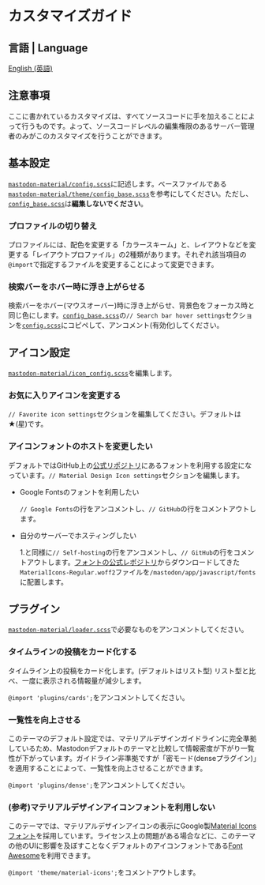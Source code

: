 # カスタマイズガイド

## 言語 | Language

[English (英語)](customization_guide.md)

## 注意事項

ここに書かれているカスタマイズは、すべてソースコードに手を加えることによって行うものです。よって、ソースコードレベルの編集権限のあるサーバー管理者のみがこのカスタマイズを行うことができます。

## 基本設定

[`mastodon-material/config.scss`](../src/mastodon-material/config.scss)に記述します。ベースファイルである[`mastodon-material/theme/config_base.scss`](../src/mastodon-material/theme/config_base.scss)を参考にしてください。ただし、[`config_base.scss`](../src/mastodon-material/theme/config_base.scss)は**編集しないでください**。

### プロファイルの切り替え

プロファイルには、配色を変更する「カラースキーム」と、レイアウトなどを変更する「レイアウトプロファイル」の2種類があります。それぞれ該当項目の`@import`で指定するファイルを変更することによって変更できます。

### 検索バーをホバー時に浮き上がらせる

検索バーをホバー(マウスオーバー)時に浮き上がらせ、背景色をフォーカス時と同じ色にします。[`config_base.scss`](../src/mastodon-material/theme/config_base.scss)の`// Search bar hover settings`セクションを[`config.scss`](../src/mastodon-material/config.scss)にコピペして、アンコメント(有効化)してください。

## アイコン設定

[`mastodon-material/icon_config.scss`](../src/mastodon-material/icon_config.scss)を編集します。

### お気に入りアイコンを変更する

`// Favorite icon settings`セクションを編集してください。デフォルトは★(星)です。

### アイコンフォントのホストを変更したい

デフォルトではGitHub上の[公式リポジトリ](https://github.com/google/material-design-icons)にあるフォントを利用する設定になっています。`// Material Design Icon settings`セクションを編集します。

- Google Fontsのフォントを利用したい
  
  `// Google Fonts`の行をアンコメントし、`// GitHub`の行をコメントアウトします。

- 自分のサーバーでホスティングしたい
  
  1.と同様に`// Self-hosting`の行をアンコメントし、`// GitHub`の行をコメントアウトします。[フォントの公式レポジトリ](https://raw.githubusercontent.com/google/material-design-icons/master/iconfont/MaterialIcons-Regular.woff2)からダウンロードしてきた`MaterialIcons-Regular.woff2`ファイルを`/mastodon/app/javascript/fonts`に配置します。

## プラグイン

[`mastodon-material/loader.scss`](../src/mastodon-material/loader.scss)で必要なものをアンコメントしてください。

### タイムラインの投稿をカード化する

タイムライン上の投稿をカード化します。(デフォルトはリスト型) リスト型と比べ、一度に表示される情報量が減少します。

`@import 'plugins/cards';`をアンコメントしてください。

### 一覧性を向上させる

このテーマのデフォルト設定では、マテリアルデザインガイドラインに完全準拠しているため、Mastodonデフォルトのテーマと比較して情報密度が下がり一覧性が下がっています。ガイドライン非準拠ですが「密モード(denseプラグイン)」を適用することによって、一覧性を向上させることができます。

`@import 'plugins/dense';`をアンコメントしてください。

### (参考)マテリアルデザインアイコンフォントを利用しない

このテーマでは、マテリアルデザインアイコンの表示にGoogle製[Material Iconsフォント](https://google.github.io/material-design-icons/#icon-font-for-the-web)を採用しています。ライセンス上の問題がある場合などに、このテーマの他のUIに影響を及ぼすことなくデフォルトのアイコンフォントである[Font Awesome](https://fontawesome.com/)を利用できます。

`@import 'theme/material-icons';`をコメントアウトします。
